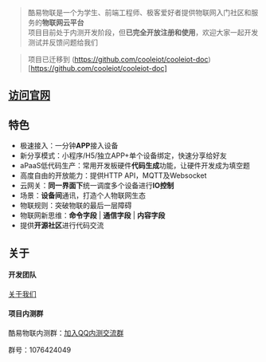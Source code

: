 > 酷易物联是一个为学生、前端工程师、极客爱好者提供物联网入门社区和服务的**物联网云平台** <br />
项目目前处于内测开发阶段，但**已完全开放注册和使用**，欢迎大家一起开发测试并反馈问题给我们

> 项目已迁移到 (https://github.com/cooleiot/cooleiot-doc)[https://github.com/cooleiot/cooleiot-doc]

<!-- ## 项目开发计划
- [ ] 微信公众号接口开发           ——预计完成时间：**5月底**
- [ ] SDK模式代码生成           ——预计完成时间：**5月底** -->

## [访问官网](https://www.cooleiot.tech)

## 特色
- 极速接入：一分钟**APP**接入设备
- 新分享模式：小程序/H5/独立APP+单个设备绑定，快速分享给好友
- aPaaS低代码生产：常用开发板硬件**代码生成**功能，让硬件开发成为填空题
- 高度自由的开放能力：提供HTTP API，MQTT及Websocket
- 云网关：**同一界面下**统一调度多个设备进行**IO控制**
- 场景：**设备间**通讯，打造个人物联网生态
- 物联规则：突破物联的最后一层障碍
- 物联网新思维：**命令字段** | **通信字段** | **内容字段**
- 提供**开源社区**进行代码交流

## 关于

#### 开发团队

<!-- > **宅记 — ⭐酷易物联全栈开发** <br />
QQ：709662329 <br />
GitHub：[github.com/jokerwho](https://github.com/jokerwho "github.com/jokerwho") <br />
酷安：宅记 <br />
Blog：[zaigie.com](https://www.zaigie.com "zaigie.com")

> **kami かみ - ⭐嵌入式开发与测试** <br />
QQ：1317379456 <br />
GitHub：[github.com/xiaokamikami](https://github.com/xiaokamikami "github.com/xiaokamikami") -->
[关于我们](https://www.cooleiot.tech/about.html)

#### 项目内测群

酷易物联内测群：[加入QQ内测交流群](https://shang.qq.com/wpa/qunwpa?idkey=58f3d1ffcd54404687e98f3b79af501f2e9f10bd1074ce82711e4733baa30486 "加入QQ内测交流群") 

群号：1076424049

